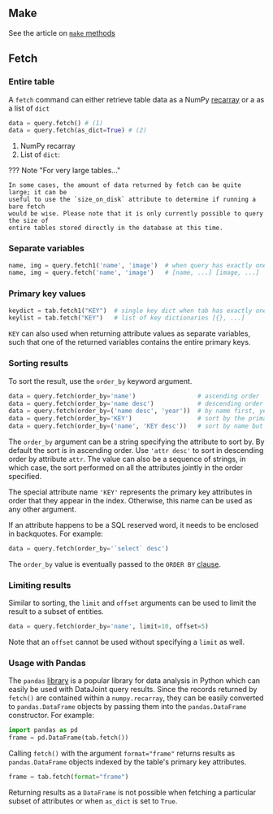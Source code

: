 
<!-- ## Insert is present in the general docs here-->

## Make

See the article on [`make` methods](../../reproduce/make-method/)

## Fetch

### Entire table

A `fetch` command can either retrieve table data as a NumPy
[recarray](https://docs.scipy.org/doc/numpy/reference/generated/numpy.recarray.html)
or a as a list of `dict`

``` python
data = query.fetch() # (1)
data = query.fetch(as_dict=True) # (2)
```

1. NumPy recarray
2. List of `dict`:

??? Note "For very large tables..."

    In some cases, the amount of data returned by fetch can be quite large; it can be
    useful to use the `size_on_disk` attribute to determine if running a bare fetch
    would be wise. Please note that it is only currently possible to query the size of
    entire tables stored directly in the database at this time.

### Separate variables

``` python
name, img = query.fetch1('name', 'image')  # when query has exactly one entity
name, img = query.fetch('name', 'image')   # [name, ...] [image, ...]
```

### Primary key values

``` python
keydict = tab.fetch1("KEY")  # single key dict when tab has exactly one entity
keylist = tab.fetch("KEY")   # list of key dictionaries [{}, ...]
```

`KEY` can also used when returning attribute values as separate
variables, such that one of the returned variables contains the entire
primary keys.

### Sorting results

To sort the result, use the `order_by` keyword argument.

``` python
data = query.fetch(order_by='name')                 # ascending order
data = query.fetch(order_by='name desc')            # descending order
data = query.fetch(order_by=('name desc', 'year'))  # by name first, year second
data = query.fetch(order_by='KEY')                  # sort by the primary key
data = query.fetch(order_by=('name', 'KEY desc'))   # sort by name but for same names order by primary key
```

The `order_by` argument can be a string specifying the attribute to sort by. By default
the sort is in ascending order. Use `'attr desc'` to sort in descending order by
attribute `attr`. The value can also be a sequence of strings, in which case, the sort
performed on all the attributes jointly in the order specified.

The special attribute name `'KEY'` represents the primary key attributes in order that
they appear in the index. Otherwise, this name can be used as any other argument.

If an attribute happens to be a SQL reserved word, it needs to be enclosed in
backquotes. For example:

``` python
data = query.fetch(order_by='`select` desc')
```

The `order_by` value is eventually passed to the `ORDER BY`
[clause](https://dev.mysql.com/doc/refman/5.7/en/order-by-optimization.html).

### Limiting results

Similar to sorting, the `limit` and `offset` arguments can be used to limit the result
to a subset of entities.

``` python
data = query.fetch(order_by='name', limit=10, offset=5)
```

Note that an `offset` cannot be used without specifying a `limit` as
well.

### Usage with Pandas

The `pandas` [library](http://pandas.pydata.org/) is a popular library for data analysis
in Python which can easily be used with DataJoint query results. Since the records
returned by `fetch()` are contained within a `numpy.recarray`, they can be easily
converted to `pandas.DataFrame` objects by passing them into the `pandas.DataFrame`
constructor. For example:

``` python
import pandas as pd
frame = pd.DataFrame(tab.fetch())
```

Calling `fetch()` with the argument `format="frame"` returns results as
`pandas.DataFrame` objects indexed by the table's primary key attributes.

``` python
frame = tab.fetch(format="frame")
```

Returning results as a `DataFrame` is not possible when fetching a particular subset of
attributes or when `as_dict` is set to `True`.

<!-- ## Drop and ## Diagrams are mentioned in general docs here -->
